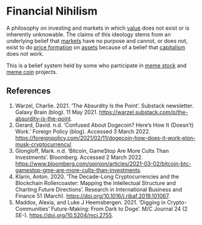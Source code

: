 # Financial Nihilism
A philosophy on investing and markets in which [value](value.md) does not exist or is inherently unknowable. The claims of this ideology stems from an underlying belief that [markets](market.md) have no purpose and cannot, or does not, exist to do [price formation](price-formation.md) on [assets](assets.md) because of a belief that [capitalism](capitalism.md) does not work.

This is a belief system held by some who participate in [meme stock](meme-stock.md) and [meme coin](memecoin.md) projects.

## References
1. Warzel, Charlie. 2021. ‘The Absurdity Is the Point’. Substack newsletter. Galaxy Brain (blog). 11 May 2021. https://warzel.substack.com/p/the-absurdity-is-the-point.
1. Gerard, David. n.d. ‘Confused About Dogecoin? Here’s How It (Doesn’t) Work.’ Foreign Policy (blog). Accessed 3 March 2022. https://foreignpolicy.com/2021/02/11/dogecoin-how-does-it-work-elon-musk-cryptocurrency/.
1. Glongloff, Mark. n.d. ‘Bitcoin, GameStop Are More Cults Than Investments’. Bloomberg. Accessed 2 March 2022. https://www.bloomberg.com/opinion/articles/2021-03-02/bitcoin-btc-gamestop-gme-are-more-cults-than-investments.
1. Klarin, Anton. 2020. ‘The Decade-Long Cryptocurrencies and the Blockchain Rollercoaster: Mapping the Intellectual Structure and Charting Future Directions’. Research in International Business and Finance 51 (March). https://doi.org/10.1016/j.ribaf.2019.101067.
1. Maddox, Alexia, and Luke J Heemsbergen. 2021. ‘Digging in Crypto-Communities’ Future-Making: From Dark to Doge’. M/C Journal 24 (2 SE-). https://doi.org/10.5204/mcj.2755.

